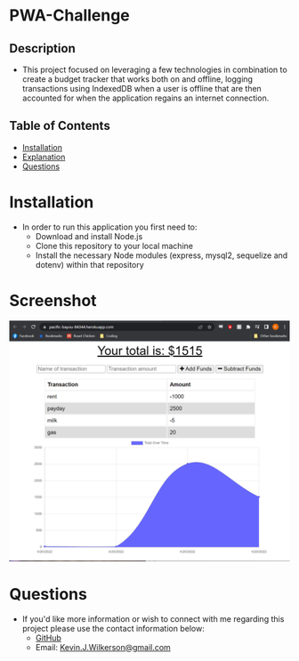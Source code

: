 # PWA-Challenge

## Description

- This project focused on leveraging a few technologies in combination to create a budget tracker that works both on and offline, logging transactions using IndexedDB when a user is offline that are then accounted for when the application regains an internet connection.

## Table of Contents

- [Installation](#Installation)
- [Explanation](#explanation)
- [Questions](#questions)

# Installation

- In order to run this application you first need to:
  - Download and install Node.js
  - Clone this repository to your local machine
  - Install the necessary Node modules (express, mysql2, sequelize and dotenv) within that repository

# Screenshot

<img src="public\images\screenshot.png" alt="Screenshot of the budget tracker">

# Questions

- If you'd like more information or wish to connect with me regarding this project please use the contact information below:
  - [GitHub](https://github.com/KevinJWilkerson)
  - Email: Kevin.J.Wilkerson@gmail.com
